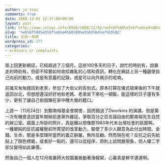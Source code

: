 ```yaml
---
author: jx tsai
comments: true
date: 2008-12-02 12:37:00+00:00
layout: post
link: http://www.jxtsai.info/0928/2008/12/02/%e5%8f%88%e5%bf%ab%e4%b8%80%e5%b9%b4%e7%b5%82/
slug: '%e5%8f%88%e5%bf%ab%e4%b8%80%e5%b9%b4%e7%b5%82'
title: 又快一年終
wordpress_id: 277
categories:
- ordinary or complaints
---
```


距上回更新網誌，已經超過了三個月。這些100多天的日子，說忙的時刻有，說暴走的時刻有，但卻不知要如何收拾雜亂的心情和資訊，轉化在網誌上另一種趨使自己向前的動力，或是有意義的記錄，或是可以向外揭示的呢喃。  
  
前幾天匆匆趕回到老家，參加了大伯父的告別式。原本打算在儀式結束後的下午就返回台北，但想想還沒好好地和老媽、老弟坐下來吃一頓飯，能這樣的日子還有多少，更有了讓自己偷個懶在家中睡大覺的籍口。  
  
上週一（11月24日）到鄭南榕基金會開會，因而錯過了Dworkins 的演講，倒是第一次有機會造訪當年開辦前進黨外雜誌，爭取百分之百言論自由的鄭南榕先生自焚的辦公室。牆面上所掛的照片，真是難以想像那1980年代末台灣社會的氛圍啊。一種單純的反抗威權壓抑所寄望的改革動力，驅使了多少人願意為此付出時間、金錢、生命，那是多麼理所當然的義正辭嚴，無所反顧。然而現在呢？反抗之前先給貼上了顏色標籤，或者好一點的，還可以從程序、原則上談問題現象，但人權二字卻又變得如此廉價。  
  
然後自己一個人在12月夜裏師大校園裏搬動著海報架，心裏真是幹字連連啊。
